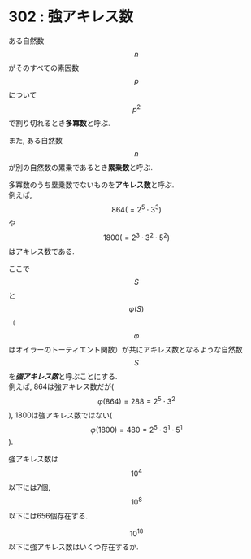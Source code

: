 # 302 : 強アキレス数

ある自然数$$n$$がそのすべての素因数$$p$$について$$p^2$$で割り切れるとき**多冪数**と呼ぶ.

また, ある自然数$$n$$が別の自然数の累乗であるとき**累乗数**と呼ぶ.

多冪数のうち塁乗数でないものを**アキレス数**と呼ぶ.\
例えば, $$864(=2^5 \cdot 3^3)$$や$$1800(=2^3 \cdot 3^2 \cdot 5^2)$$はアキレス数である.

ここで$$S$$と$$φ(S)$$（$$φ$$はオイラーのトーティエント関数）が共にアキレス数となるような自然数$$S$$&#x3092;_**強アキレス数**_&#x3068;呼ぶことにする.\
例えば, 864は強アキレス数だが($$φ(864)=288=2^5 \cdot 3^2$$), 1800は強アキレス数ではない($$φ(1800)=480=2^5 \cdot 3^1 \cdot 5^1$$).

強アキレス数は$$10^4$$以下には7個, $$10^8$$以下には656個存在する.

$$10^{18}$$以下に強アキレス数はいくつ存在するか.
